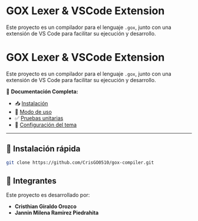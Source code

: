 
# GOX Lexer & VSCode Extension

Este proyecto es un compilador para el lenguaje `.gox`, junto con una extensión de VS Code para facilitar su ejecución y desarrollo.

# GOX Lexer & VSCode Extension

Este proyecto es un compilador para el lenguaje `.gox`, junto con una extensión de VS Code para facilitar su ejecución y desarrollo.

📖 **Documentación Completa:**
- 📥 [Instalación](docs/installation.md)
- 🚀 [Modo de uso](docs/usage.md)
- ✅ [Pruebas unitarias](docs/testing.md)
- 🎨 [Configuración del tema](docs/themes.md)

---

## 🔧 Instalación rápida

```sh
git clone https://github.com/CrisGO0510/gox-compiler.git
```

## 👥 Integrantes

Este proyecto es desarrollado por:

- **Cristhian Giraldo Orozco**
- **Jannin Milena Ramirez Piedrahita**
